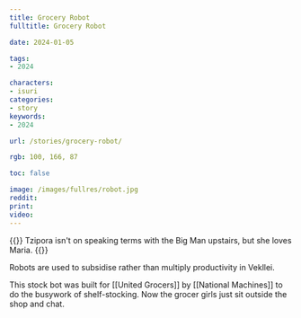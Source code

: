 ```yaml
---
title: Grocery Robot
fulltitle: Grocery Robot

date: 2024-01-05

tags:
- 2024

characters:
- isuri
categories:
- story
keywords:
- 2024

url: /stories/grocery-robot/

rgb: 100, 166, 87

toc: false

image: /images/fullres/robot.jpg
reddit:
print:
video:
---
```

{{<note caption>}}
Tzipora isn't on speaking terms with the Big Man upstairs, but she loves Maria.
{{</note>}}

Robots are used to subsidise rather than multiply productivity in Vekllei.

This stock bot was built for [[United Grocers]] by [[National Machines]] to do the busywork of shelf-stocking. Now the grocer girls just sit outside the shop and chat.